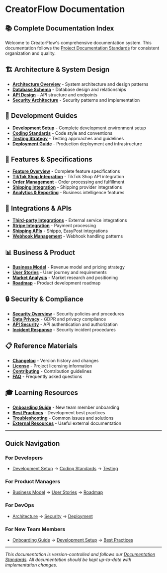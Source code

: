 # CreatorFlow Documentation

## 📚 Complete Documentation Index

Welcome to CreatorFlow's comprehensive documentation system. This documentation follows the [Project Documentation Standards](development/documentation-standards/DOCUMENTATION_STANDARDS.md) for consistent organization and quality.

## 🏗️ Architecture & System Design

- **[Architecture Overview](architecture/README.md)** - System architecture and design patterns
- **[Database Schema](architecture/database/README.md)** - Database design and relationships
- **[API Design](architecture/api/README.md)** - API structure and endpoints
- **[Security Architecture](architecture/security/README.md)** - Security patterns and implementation

## 🚀 Development Guides

- **[Development Setup](development/README.md)** - Complete development environment setup
- **[Coding Standards](development/coding-standards/README.md)** - Code style and conventions
- **[Testing Strategy](development/testing/README.md)** - Testing approaches and guidelines
- **[Deployment Guide](deployment/README.md)** - Production deployment and infrastructure

## 🎯 Features & Specifications

- **[Feature Overview](features/README.md)** - Complete feature specifications
- **[TikTok Shop Integration](features/tiktok-shop/README.md)** - TikTok Shop API integration
- **[Order Management](features/order-management/README.md)** - Order processing and fulfillment
- **[Shipping Integration](features/shipping/README.md)** - Shipping provider integrations
- **[Analytics & Reporting](features/analytics/README.md)** - Business intelligence features

## 🔧 Integrations & APIs

- **[Third-party Integrations](integrations/README.md)** - External service integrations
- **[Stripe Integration](integrations/stripe/README.md)** - Payment processing
- **[Shipping APIs](integrations/shipping/README.md)** - Shippo, EasyPost integrations
- **[Webhook Management](integrations/webhooks/README.md)** - Webhook handling patterns

## 📊 Business & Product

- **[Business Model](business/README.md)** - Revenue model and pricing strategy
- **[User Stories](business/user-stories/README.md)** - User journey and requirements
- **[Market Analysis](business/market/README.md)** - Market research and positioning
- **[Roadmap](business/roadmap/README.md)** - Product development roadmap

## 🔒 Security & Compliance

- **[Security Overview](security/README.md)** - Security policies and procedures
- **[Data Privacy](security/privacy/README.md)** - GDPR and privacy compliance
- **[API Security](security/api/README.md)** - API authentication and authorization
- **[Incident Response](security/incident-response/README.md)** - Security incident procedures

## 📋 Reference Materials

- **[Changelog](reference/CHANGELOG.md)** - Version history and changes
- **[License](reference/LICENSE.md)** - Project licensing information
- **[Contributing](reference/CONTRIBUTING.md)** - Contribution guidelines
- **[FAQ](reference/FAQ.md)** - Frequently asked questions

## 🎓 Learning Resources

- **[Onboarding Guide](learning/onboarding/README.md)** - New team member onboarding
- **[Best Practices](learning/best-practices/README.md)** - Development best practices
- **[Troubleshooting](learning/troubleshooting/README.md)** - Common issues and solutions
- **[External Resources](learning/resources/README.md)** - Useful external documentation

---

## Quick Navigation

### For Developers
- [Development Setup](development/README.md) → [Coding Standards](development/coding-standards/README.md) → [Testing](development/testing/README.md)

### For Product Managers
- [Business Model](business/README.md) → [User Stories](business/user-stories/README.md) → [Roadmap](business/roadmap/README.md)

### For DevOps
- [Architecture](architecture/README.md) → [Security](security/README.md) → [Deployment](deployment/README.md)

### For New Team Members
- [Onboarding Guide](learning/onboarding/README.md) → [Development Setup](development/README.md) → [Best Practices](learning/best-practices/README.md)

---

*This documentation is version-controlled and follows our [Documentation Standards](development/documentation-standards/DOCUMENTATION_STANDARDS.md). All documentation should be kept up-to-date with implementation changes.*

